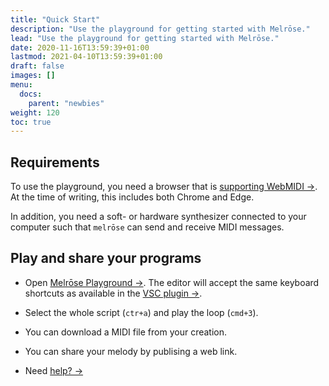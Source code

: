 ```yaml
---
title: "Quick Start"
description: "Use the playground for getting started with Melrōse."
lead: "Use the playground for getting started with Melrōse."
date: 2020-11-16T13:59:39+01:00
lastmod: 2021-04-10T13:59:39+01:00
draft: false
images: []
menu:
  docs:
    parent: "newbies"
weight: 120
toc: true
---
```


## Requirements

To use the playground, you need a browser that is [supporting WebMIDI →](https://developer.mozilla.org/en-US/docs/Web/API/MIDIAccess). At the time of writing, this includes both Chrome and Edge.

In addition, you need a soft- or hardware synthesizer connected to your computer such that `melrōse` can send and receive MIDI messages.

## Play and share your programs

- Open [Melrōse Playground →](https://play.melrōse.org).
The editor will accept the same keyboard shortcuts as available in the [VSC plugin →](https://xn--melrse-egb.org/docs/newbies/vsc-plugin/).

- Select the whole script (`ctr+a`) and play the loop (`cmd+3`).

- You can download a MIDI file from your creation.

- You can share your melody by publising a web link.

- Need [help? →](https://xn--melrse-egb.org/docs/help/faq/)
